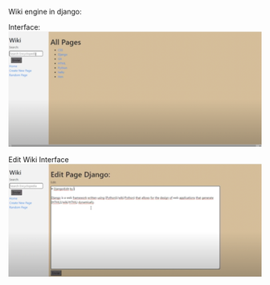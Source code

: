 Wiki engine in django:


Interface:
[![See the web page here!](https://github.com/dsrestrepo/Web_Programming_Django/blob/main/Django/wiki.png)](https://www.youtube.com/watch?v=5hVBJVK205M)


Edit Wiki Interface
[![See the web page here!](https://github.com/dsrestrepo/Web_Programming_Django/blob/main/Django/Edit%20Wiki.png)](https://www.youtube.com/watch?v=5hVBJVK205M)
